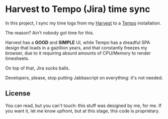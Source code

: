 # Harvest to Tempo (Jira) time sync

In this project, I sync my time logs from my [Harvest](https://www.getharvest.com/) to
a [Tempo](https://www.tempo.io/) installation.

The reason? Ain't nobody got time for this.

Harvest has a **GOOD** and **SIMPLE** UI, while Tempo has a dreadful SPA design that loads
in a gazillion years, and that constantly freezes my browser, due to it requiring absurd
amounts of CPU/Memory to render timesheets.

On top of that, Jira sucks balls.

Developers, please, stop putting Jabbascript on everything: it's not needed.

## License

You can read, but you can't touch: this stuff was designed by me, for me. If you want it,
let me know upfront, but at this stage, this code is proprietary.
